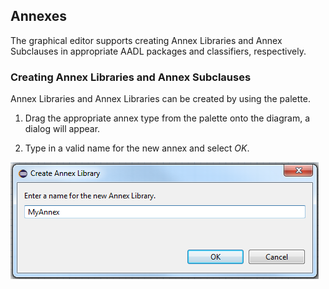 ## Annexes
The graphical editor supports creating Annex Libraries and Annex Subclauses in appropriate AADL packages and classifiers, respectively.


### Creating Annex Libraries and Annex Subclauses
Annex Libraries and Annex Libraries can be created by using the palette.

1. Drag the appropriate annex type from the palette onto the diagram, a dialog will appear.

2. Type in a valid name for the new annex and select *OK*.

![](images/AnnexDialog.png)
